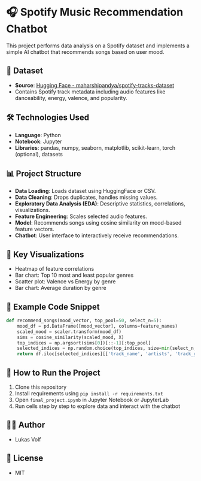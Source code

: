 # 🎧 Spotify Music Recommendation Chatbot

This project performs data analysis on a Spotify dataset and implements a simple AI chatbot that recommends songs based on user mood.

## 📁 Dataset
- **Source**: [Hugging Face - maharshipandya/spotify-tracks-dataset](https://huggingface.co/datasets/maharshipandya/spotify-tracks-dataset)
- Contains Spotify track metadata including audio features like danceability, energy, valence, and popularity.

## 🛠️ Technologies Used
- **Language**: Python
- **Notebook**: Jupyter
- **Libraries**: pandas, numpy, seaborn, matplotlib, scikit-learn, torch (optional), datasets

## 📊 Project Structure
- **Data Loading**: Loads dataset using HuggingFace or CSV.
- **Data Cleaning**: Drops duplicates, handles missing values.
- **Exploratory Data Analysis (EDA)**: Descriptive statistics, correlations, visualizations.
- **Feature Engineering**: Scales selected audio features.
- **Model**: Recommends songs using cosine similarity on mood-based feature vectors.
- **Chatbot**: User interface to interactively receive recommendations.

## 🧪 Key Visualizations
- Heatmap of feature correlations
- Bar chart: Top 10 most and least popular genres
- Scatter plot: Valence vs Energy by genre
- Bar chart: Average duration by genre

## 🧠 Example Code Snippet
```python
def recommend_songs(mood_vector, top_pool=50, select_n=5):
    mood_df = pd.DataFrame([mood_vector], columns=feature_names)
    scaled_mood = scaler.transform(mood_df)
    sims = cosine_similarity(scaled_mood, X)
    top_indices = np.argsort(sims[0])[::-1][:top_pool]
    selected_indices = np.random.choice(top_indices, size=min(select_n, len(top_indices)), replace=False)
    return df.iloc[selected_indices][['track_name', 'artists', 'track_genre', 'popularity']]
```

## 🧩 How to Run the Project
1. Clone this repository
2. Install requirements using `pip install -r requirements.txt`
3. Open `final_project.ipynb` in Jupyter Notebook or JupyterLab
4. Run cells step by step to explore data and interact with the chatbot

## 👨‍💻 Author
- Lukas Volf

## 📜 License
- MIT